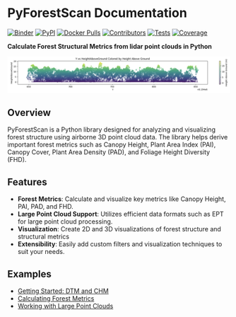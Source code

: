 # PyForestScan Documentation

[![Binder](https://mybinder.org/badge_logo.svg)](https://mybinder.org/v2/gh/iosefa/PyForestScan/HEAD?labpath=docs%2Fexamples%2Fgetting-started-importing-preprocessing-dtm-chm.ipynb)
[![PyPI](https://img.shields.io/pypi/v/PyForestScan.svg)](https://pypi.org/project/PyForestScan/)
[![Docker Pulls](https://img.shields.io/docker/pulls/iosefa/pyforestscan?logo=docker&label=pulls)](https://hub.docker.com/r/iosefa/pyforestscan)
[![Contributors](https://img.shields.io/github/contributors/iosefa/PyForestScan.svg?label=contributors)](https://github.com/iosefa/PyForestScan/graphs/contributors)
[![Tests](https://img.shields.io/github/actions/workflow/status/iosefa/PyForestScan/main.yml?branch=main)](https://github.com/iosefa/PyForestScan/actions/workflows/main.yml)
[![Coverage](https://img.shields.io/codecov/c/github/iosefa/PyForestScan/main)](https://codecov.io/gh/iosefa/PyForestScan)

**Calculate Forest Structural Metrics from lidar point clouds in Python**

![Height Above Ground visualization of lidar point cloud data](images/hag.png)

## Overview

PyForestScan is a Python library designed for analyzing and visualizing forest structure using airborne 3D point cloud data. The library helps derive important forest metrics such as Canopy Height, Plant Area Index (PAI), Canopy Cover, Plant Area Density (PAD), and Foliage Height Diversity (FHD).

## Features

- **Forest Metrics**: Calculate and visualize key metrics like Canopy Height, PAI, PAD, and FHD.
- **Large Point Cloud Support**: Utilizes efficient data formats such as EPT for large point cloud processing.
- **Visualization**: Create 2D and 3D visualizations of forest structure and structural metrics
- **Extensibility**: Easily add custom filters and visualization techniques to suit your needs.

## Examples

- [Getting Started: DTM and CHM](examples/getting-started.ipynb)
- [Calculating Forest Metrics](examples/calculate-forest-metrics.ipynb)
- [Working with Large Point Clouds](examples/working-with-large-point-clouds.ipynb)
